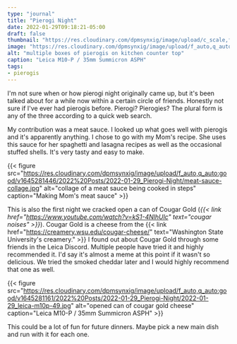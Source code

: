 ```yaml
---
type: "journal"
title: "Pierogi Night"
date: 2022-01-29T09:18:21-05:00
draft: false
thumbnail: "https://res.cloudinary.com/dpmsynxig/image/upload/c_scale,f_auto,q_auto:good,w_700/v1645281162/2022%20Posts/2022-01-29_Pierogi-Night/2022-01-29_leica-m10p-38.jpg"
image: "https://res.cloudinary.com/dpmsynxig/image/upload/f_auto,q_auto:good/v1645281162/2022%20Posts/2022-01-29_Pierogi-Night/2022-01-29_leica-m10p-38.jpg"
alt: "multiple boxes of pierogis on kitchen counter top"
caption: "Leica M10-P / 35mm Summicron ASPH"
tags:
- pierogis
---
```


I'm not sure when or how pierogi night originally came up, but it's been talked about for a while now within a certain circle of friends. Honestly not sure if I've ever had pierogis before. Pierogi? Pierogies? The plural form is any of the three according to a quick web search.

My contribution was a meat sauce. I looked up what goes well with pierogis and it's apparently anything. I chose to go with my Mom's recipe. She uses this sauce for her spaghetti and lasagna recipes as well as the occasional stuffed shells. It's very tasty and easy to make.

{{< figure src="https://res.cloudinary.com/dpmsynxig/image/upload/f_auto,q_auto:good/v1645281446/2022%20Posts/2022-01-29_Pierogi-Night/meat-sauce-collage.jpg" alt="collage of a meat sauce being cooked in steps" caption="Making Mom's meat sauce" >}}

This is also the first night we cracked open a can of Cougar Gold (_{{< link href="https://www.youtube.com/watch?v=kS1-4NlhUlc" text="cougar noises" >}}_). Cougar Gold is a cheese from the {{< link href="https://creamery.wsu.edu/cougar-cheese/" text="Washington State University's creamery." >}} I found out about Cougar Gold through some friends in the Leica Discord. Multiple people have tried it and highly recommended it. I'd say it's almost a meme at this point if it wasn't so delicious. We tried the smoked cheddar later and I would highly recommend that one as well.

{{< figure src="https://res.cloudinary.com/dpmsynxig/image/upload/f_auto,q_auto:good/v1645281161/2022%20Posts/2022-01-29_Pierogi-Night/2022-01-29_leica-m10p-49.jpg" alt="opened can of cougar gold cheese" caption="Leica M10-P / 35mm Summicron ASPH" >}}

This could be a lot of fun for future dinners. Maybe pick a new main dish and run with it for each one.

